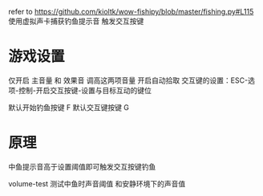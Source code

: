 refer to https://github.com/kioltk/wow-fishipy/blob/master/fishing.py#L115
使用虚拟声卡捕获钓鱼提示音 触发交互按键
<h1>游戏设置</h1>
仅开启 主音量 和 效果音 调高这两项音量
开启自动拾取
交互键的设置：ESC-选项-控制-开启交互按键-设置与目标互动的键位

默认开始钓鱼按键 F
默认交互键按键 G

<h1>原理</h1>
中鱼提示音高于设置阈值即可触发交互按键钓鱼

volume-test 测试中鱼时声音阈值 和安静环境下的声音值